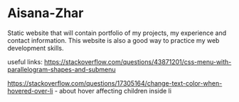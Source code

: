 # Aisana-Zhar

Static website that will contain portfolio of my projects, my experience and contact information. This website is also a good way to practice my web development skills.

useful links:
https://stackoverflow.com/questions/43871201/css-menu-with-parallelogram-shapes-and-submenu

https://stackoverflow.com/questions/17305164/change-text-color-when-hovered-over-li - about hover affecting children inside li
